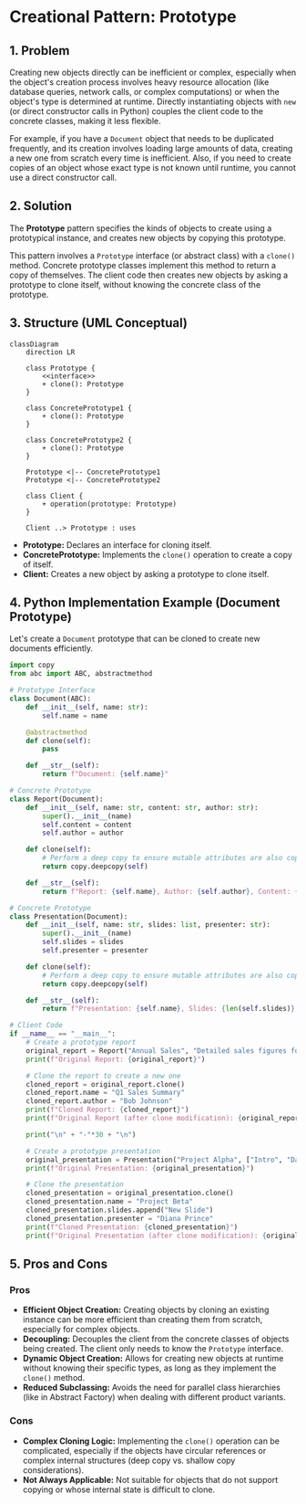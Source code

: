 # Creational Pattern: Prototype

## 1. Problem

Creating new objects directly can be inefficient or complex, especially when the object's creation process involves heavy resource allocation (like database queries, network calls, or complex computations) or when the object's type is determined at runtime. Directly instantiating objects with `new` (or direct constructor calls in Python) couples the client code to the concrete classes, making it less flexible.

For example, if you have a `Document` object that needs to be duplicated frequently, and its creation involves loading large amounts of data, creating a new one from scratch every time is inefficient. Also, if you need to create copies of an object whose exact type is not known until runtime, you cannot use a direct constructor call.

## 2. Solution

The **Prototype** pattern specifies the kinds of objects to create using a prototypical instance, and creates new objects by copying this prototype.

This pattern involves a `Prototype` interface (or abstract class) with a `clone()` method. Concrete prototype classes implement this method to return a copy of themselves. The client code then creates new objects by asking a prototype to clone itself, without knowing the concrete class of the prototype.

## 3. Structure (UML Conceptual)

```mermaid
classDiagram
    direction LR

    class Prototype {
        <<interface>>
        + clone(): Prototype
    }

    class ConcretePrototype1 {
        + clone(): Prototype
    }

    class ConcretePrototype2 {
        + clone(): Prototype
    }

    Prototype <|-- ConcretePrototype1
    Prototype <|-- ConcretePrototype2

    class Client {
        + operation(prototype: Prototype)
    }

    Client ..> Prototype : uses
```

-   **Prototype:** Declares an interface for cloning itself.
-   **ConcretePrototype:** Implements the `clone()` operation to create a copy of itself.
-   **Client:** Creates a new object by asking a prototype to clone itself.

## 4. Python Implementation Example (Document Prototype)

Let's create a `Document` prototype that can be cloned to create new documents efficiently.

```python
import copy
from abc import ABC, abstractmethod

# Prototype Interface
class Document(ABC):
    def __init__(self, name: str):
        self.name = name

    @abstractmethod
    def clone(self):
        pass

    def __str__(self):
        return f"Document: {self.name}"

# Concrete Prototype
class Report(Document):
    def __init__(self, name: str, content: str, author: str):
        super().__init__(name)
        self.content = content
        self.author = author

    def clone(self):
        # Perform a deep copy to ensure mutable attributes are also copied
        return copy.deepcopy(self)

    def __str__(self):
        return f"Report: {self.name}, Author: {self.author}, Content: {self.content[:20]}..."

# Concrete Prototype
class Presentation(Document):
    def __init__(self, name: str, slides: list, presenter: str):
        super().__init__(name)
        self.slides = slides
        self.presenter = presenter

    def clone(self):
        # Perform a deep copy to ensure mutable attributes are also copied
        return copy.deepcopy(self)

    def __str__(self):
        return f"Presentation: {self.name}, Slides: {len(self.slides)}, Presenter: {self.presenter}"

# Client Code
if __name__ == "__main__":
    # Create a prototype report
    original_report = Report("Annual Sales", "Detailed sales figures for Q1-Q4...", "Alice Smith")
    print(f"Original Report: {original_report}")

    # Clone the report to create a new one
    cloned_report = original_report.clone()
    cloned_report.name = "Q1 Sales Summary"
    cloned_report.author = "Bob Johnson"
    print(f"Cloned Report: {cloned_report}")
    print(f"Original Report (after clone modification): {original_report}") # Original remains unchanged

    print("\n" + "-"*30 + "\n")

    # Create a prototype presentation
    original_presentation = Presentation("Project Alpha", ["Intro", "Data", "Conclusion"], "Charlie Brown")
    print(f"Original Presentation: {original_presentation}")

    # Clone the presentation
    cloned_presentation = original_presentation.clone()
    cloned_presentation.name = "Project Beta"
    cloned_presentation.slides.append("New Slide")
    cloned_presentation.presenter = "Diana Prince"
    print(f"Cloned Presentation: {cloned_presentation}")
    print(f"Original Presentation (after clone modification): {original_presentation}") # Original remains unchanged
```

## 5. Pros and Cons

### Pros
-   **Efficient Object Creation:** Creating objects by cloning an existing instance can be more efficient than creating them from scratch, especially for complex objects.
-   **Decoupling:** Decouples the client from the concrete classes of objects being created. The client only needs to know the `Prototype` interface.
-   **Dynamic Object Creation:** Allows for creating new objects at runtime without knowing their specific types, as long as they implement the `clone()` method.
-   **Reduced Subclassing:** Avoids the need for parallel class hierarchies (like in Abstract Factory) when dealing with different product variants.

### Cons
-   **Complex Cloning Logic:** Implementing the `clone()` operation can be complicated, especially if the objects have circular references or complex internal structures (deep copy vs. shallow copy considerations).
-   **Not Always Applicable:** Not suitable for objects that do not support copying or whose internal state is difficult to clone.
